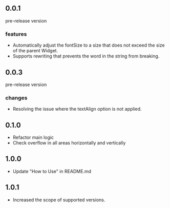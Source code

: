 ## 0.0.1

pre-release version

### features

* Automatically adjust the fontSize to a size that does not exceed the size of the parent Widget.
* Supports rewriting that prevents the word in the string from breaking.

## 0.0.3

pre-release version

### changes

* Resolving the issue where the textAlign option is not applied.

## 0.1.0

* Refactor main logic
* Check overflow in all areas horizontally and vertically

## 1.0.0

* Update "How to Use" in README.md

## 1.0.1

* Increased the scope of supported versions.